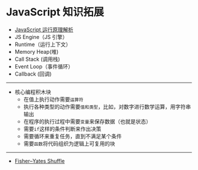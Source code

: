 # JavaScript 知识拓展

- [JavaScript 运行原理解析](https://juejin.im/post/5a5d64fbf265da3e243b831f)
- JS Engine（JS 引擎）
- Runtime（运行上下文）
- Memory Heap(堆)
- Call Stack (调用栈)
- Event Loop（事件循环）
- Callback (回调)

---

- 核心编程积木块
  - 在值上执行动作需要`运算符`
  - 执行各种类型的动作需要`值和类型`，比如，对数字进行数学运算，用字符串输出
  - 在程序的执行过程中需要`变量`来保存数据（也就是状态）
  - 需要`if`这样的条件判断来作出决策
  - 需要循环来重复任务，直到不满足某个条件
  - 需要`函数`将代码组织为逻辑上可复用的块

---

- [Fisher–Yates Shuffle](https://bost.ocks.org/mike/shuffle/)
